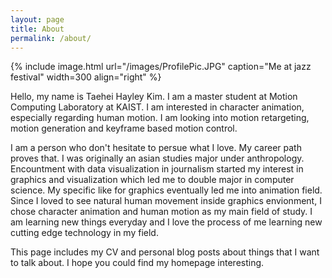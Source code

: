 ```yaml
---
layout: page
title: About
permalink: /about/
---
```


{% include image.html url="/images/ProfilePic.JPG" caption="Me at jazz festival" width=300 align="right" %}

 Hello, my name is Taehei Hayley Kim. I am a master student at Motion Computing Laboratory at KAIST.
  I am interested in character animation, especially regarding human motion. I am looking into motion retargeting,
  motion generation and keyframe based motion control. 
  
  I am a person who don't hesitate to persue what I love. My career path proves that. 
  I was originally an asian studies major under anthropology. Encountment with data visualization in journalism 
  started my interest in graphics and visualization which led me to double major in computer science. 
  My specific like for graphics eventually led me into animation field. Since I loved to see natural human movement 
  inside graphics envionment, I chose character animation and human motion as my main field of study.
  I am learning new things everyday and I love the process of me learning new cutting edge technology in my field.
  
  This page includes my CV and personal blog posts about things that I want to talk about. 
  I hope you could find my homepage interesting.

